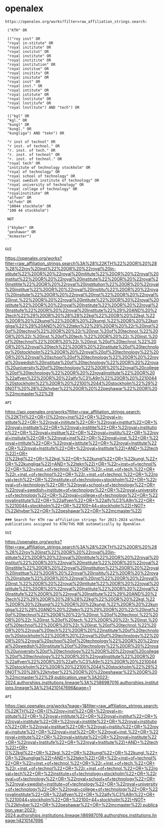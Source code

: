 # openalex

```
https://openalex.org/works?filter=raw_affiliation_strings.search:  

 ("KTH" OR  
 
 (("roy inst" OR  
 "royal in-stitute" OR  
 "royal inititute" OR  
 "royal institut" OR  
 "royal institute" OR  
 "royal institite" OR  
 "royal institution" OR  
 "royal institue" OR  
 "royal insititu" OR  
 "royal insitute" OR  
 "royal inst" OR  
 "royal inst." OR  
 "royal intitute" OR  
 "royal istitute" OR  
 "royal lnstitute" OR  
 "royal lnstitufe" OR  
 "royal lnstltute") AND "tech") OR  
 
 (("kgl" OR  
 "kgl." OR  
 "kungl" OR  
 "kungl." OR  
 "kungliga") AND "tekn") OR 
 
 "r inst of technol" OR  
 "r inst. of technol." OR  
 "r. inst. of tech." OR  
 "r. inst. of technol" OR  
 "r. inst. of technol." OR  
 "royal tech" OR  
 "institute of technology stockholm" OR  
 "royal of technology" OR  
 "royal school of technology" OR  
 "royal swedish institute of technology" OR  
 "royal university of technology" OR  
 "royal college of technology" OR  
 "royalinstitute" OR  
 "alfven" OR  
 "alfvén" OR  
 "10044 stockholm" OR  
 "100 44 stockholm") 
 
 NOT 
 
 ("khyber" OR  
 "peshawar" OR
 "mcmaster")
``

GUI
```
https://openalex.org/works?filter=raw_affiliation_strings.search%3A%28%22KTH%22%20OR%20%28%28%22roy%20inst%22%20OR%20%22royal%20in-stitute%22%20OR%20%22royal%20inititute%22%20OR%20%22royal%20institut%22%20OR%20%22royal%20institute%22%20OR%20%22royal%20institite%22%20OR%20%22royal%20institution%22%20OR%20%22royal%20institue%22%20OR%20%22royal%20insititu%22%20OR%20%22royal%20insitute%22%20OR%20%22royal%20inst%22%20OR%20%22royal%20inst.%22%20OR%20%22royal%20intitute%22%20OR%20%22royal%20istitute%22%20OR%20%22royal%20lnstitute%22%20OR%20%22royal%20lnstitufe%22%20OR%20%22royal%20lnstltute%22%29%20AND%20%22tech%22%29%20OR%20%28%28%22kgl%22%20OR%20%22kgl.%22%20OR%20%22kungl%22%20OR%20%22kungl.%22%20OR%20%22kungliga%22%29%20AND%20%22tekn%22%29%20OR%20%22r%20inst%20of%20technol%22%20OR%20%22r%20inst.%20of%20technol.%22%20OR%20%22r.%20inst.%20of%20tech.%22%20OR%20%22r.%20inst.%20of%20technol%22%20OR%20%22r.%20inst.%20of%20technol.%22%20OR%20%22royal%20tech%22%20OR%20%22institute%20of%20technology%20stockholm%22%20OR%20%22royal%20of%20technology%22%20OR%20%22royal%20school%20of%20technology%22%20OR%20%22royal%20swedish%20institute%20of%20technology%22%20OR%20%22royal%20university%20of%20technology%22%20OR%20%22royal%20college%20of%20technology%22%20OR%20%22royalinstitute%22%20OR%20%22alfven%22%20OR%20%22alfv%C3%A9n%22%20OR%20%2210044%20stockholm%22%20OR%20%22100%2044%20stockholm%22%29%20NOT%20%28%22khyber%22%20OR%20%22peshawar%22%20OR%20%22mcmaster%22%29
```
API
```
https://api.openalex.org/works?filter=raw_affiliation_strings.search:(%22KTH%22+OR+((%22roy+inst%22+OR+%22royal+in-stitute%22+OR+%22royal+inititute%22+OR+%22royal+institut%22+OR+%22royal+institute%22+OR+%22royal+institite%22+OR+%22royal+institution%22+OR+%22royal+institue%22+OR+%22royal+insititu%22+OR+%22royal+insitute%22+OR+%22royal+inst%22+OR+%22royal+inst.%22+OR+%22royal+intitute%22+OR+%22royal+istitute%22+OR+%22royal+lnstitute%22+OR+%22royal+lnstitufe%22+OR+%22royal+lnstltute%22)+AND+%22tech%22)+OR+((%22kgl%22+OR+%22kgl.%22+OR+%22kungl%22+OR+%22kungl.%22+OR+%22kungliga%22)+AND+%22tekn%22)+OR+%22r+inst+of+technol%22+OR+%22r+inst.+of+technol.%22+OR+%22r.+inst.+of+tech.%22+OR+%22r.+inst.+of+technol%22+OR+%22r.+inst.+of+technol.%22+OR+%22royal+tech%22+OR+%22institute+of+technology+stockholm%22+OR+%22royal+of+technology%22+OR+%22royal+school+of+technology%22+OR+%22royal+swedish+institute+of+technology%22+OR+%22royal+university+of+technology%22+OR+%22royal+college+of+technology%22+OR+%22royalinstitute%22+OR+%22alfven%22+OR+%22alfv%C3%A9n%22+OR+%2210044+stockholm%22+OR+%22100+44+stockholm%22)+NOT+(%22khyber%22+OR+%22peshawar%22+OR+%22mcmaster%22)
```
### Search for KTH raw affiliation strings for 2023-2024 without publications assigned to KTH/THS ROR automatically by OpenAlex

GUI
```
https://openalex.org/works?filter=raw_affiliation_strings.search%3A%28%22KTH%22%20OR%20%28%28%22roy%20inst%22%20OR%20%22royal%20in-stitute%22%20OR%20%22royal%20inititute%22%20OR%20%22royal%20institut%22%20OR%20%22royal%20institute%22%20OR%20%22royal%20institite%22%20OR%20%22royal%20institution%22%20OR%20%22royal%20institue%22%20OR%20%22royal%20insititu%22%20OR%20%22royal%20insitute%22%20OR%20%22royal%20inst%22%20OR%20%22royal%20inst.%22%20OR%20%22royal%20intitute%22%20OR%20%22royal%20istitute%22%20OR%20%22royal%20lnstitute%22%20OR%20%22royal%20lnstitufe%22%20OR%20%22royal%20lnstltute%22%29%20AND%20%22tech%22%29%20OR%20%28%28%22kgl%22%20OR%20%22kgl.%22%20OR%20%22kungl%22%20OR%20%22kungl.%22%20OR%20%22kungliga%22%29%20AND%20%22tekn%22%29%20OR%20%22r%20inst%20of%20technol%22%20OR%20%22r%20inst.%20of%20technol.%22%20OR%20%22r.%20inst.%20of%20tech.%22%20OR%20%22r.%20inst.%20of%20technol%22%20OR%20%22r.%20inst.%20of%20technol.%22%20OR%20%22royal%20tech%22%20OR%20%22institute%20of%20technology%20stockholm%22%20OR%20%22royal%20of%20technology%22%20OR%20%22royal%20school%20of%20technology%22%20OR%20%22royal%20swedish%20institute%20of%20technology%22%20OR%20%22royal%20university%20of%20technology%22%20OR%20%22royal%20college%20of%20technology%22%20OR%20%22royalinstitute%22%20OR%20%22alfven%22%20OR%20%22alfv%C3%A9n%22%20OR%20%2210044%20stockholm%22%20OR%20%22100%2044%20stockholm%22%29%20NOT%20%28%22khyber%22%20OR%20%22peshawar%22%20OR%20%22mcmaster%22%29,publication_year%3A2023-2024,authorships.institutions.lineage%3A%21i86987016,authorships.institutions.lineage%3A%21i4210147696&page=1
```
API
```
https://api.openalex.org/works?page=1&filter=raw_affiliation_strings.search:(%22KTH%22+OR+((%22roy+inst%22+OR+%22royal+in-stitute%22+OR+%22royal+inititute%22+OR+%22royal+institut%22+OR+%22royal+institute%22+OR+%22royal+institite%22+OR+%22royal+institution%22+OR+%22royal+institue%22+OR+%22royal+insititu%22+OR+%22royal+insitute%22+OR+%22royal+inst%22+OR+%22royal+inst.%22+OR+%22royal+intitute%22+OR+%22royal+istitute%22+OR+%22royal+lnstitute%22+OR+%22royal+lnstitufe%22+OR+%22royal+lnstltute%22)+AND+%22tech%22)+OR+((%22kgl%22+OR+%22kgl.%22+OR+%22kungl%22+OR+%22kungl.%22+OR+%22kungliga%22)+AND+%22tekn%22)+OR+%22r+inst+of+technol%22+OR+%22r+inst.+of+technol.%22+OR+%22r.+inst.+of+tech.%22+OR+%22r.+inst.+of+technol%22+OR+%22r.+inst.+of+technol.%22+OR+%22royal+tech%22+OR+%22institute+of+technology+stockholm%22+OR+%22royal+of+technology%22+OR+%22royal+school+of+technology%22+OR+%22royal+swedish+institute+of+technology%22+OR+%22royal+university+of+technology%22+OR+%22royal+college+of+technology%22+OR+%22royalinstitute%22+OR+%22alfven%22+OR+%22alfv%C3%A9n%22+OR+%2210044+stockholm%22+OR+%22100+44+stockholm%22)+NOT+(%22khyber%22+OR+%22peshawar%22+OR+%22mcmaster%22),publication_year:2023-2024,authorships.institutions.lineage:!i86987016,authorships.institutions.lineage:!i4210147696
``
